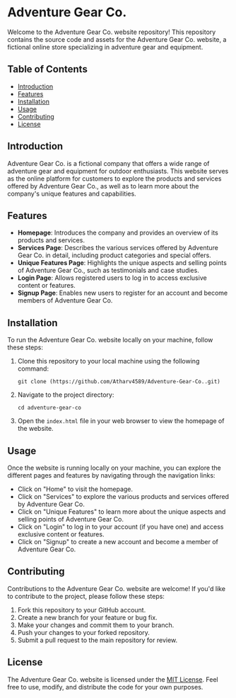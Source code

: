 # Adventure Gear Co.

Welcome to the Adventure Gear Co. website repository! This repository contains the source code and assets for the Adventure Gear Co. website, a fictional online store specializing in adventure gear and equipment.

## Table of Contents

- [Introduction](#introduction)
- [Features](#features)
- [Installation](#installation)
- [Usage](#usage)
- [Contributing](#contributing)
- [License](#license)

## Introduction

Adventure Gear Co. is a fictional company that offers a wide range of adventure gear and equipment for outdoor enthusiasts. This website serves as the online platform for customers to explore the products and services offered by Adventure Gear Co., as well as to learn more about the company's unique features and capabilities.

## Features

- **Homepage**: Introduces the company and provides an overview of its products and services.
- **Services Page**: Describes the various services offered by Adventure Gear Co. in detail, including product categories and special offers.
- **Unique Features Page**: Highlights the unique aspects and selling points of Adventure Gear Co., such as testimonials and case studies.
- **Login Page**: Allows registered users to log in to access exclusive content or features.
- **Signup Page**: Enables new users to register for an account and become members of Adventure Gear Co.

## Installation

To run the Adventure Gear Co. website locally on your machine, follow these steps:

1. Clone this repository to your local machine using the following command:
   ```[
   git clone (https://github.com/Atharv4589/Adventure-Gear-Co..git)
   ```

2. Navigate to the project directory:
   ```
   cd adventure-gear-co
   ```

3. Open the `index.html` file in your web browser to view the homepage of the website.

## Usage

Once the website is running locally on your machine, you can explore the different pages and features by navigating through the navigation links:

- Click on "Home" to visit the homepage.
- Click on "Services" to explore the various products and services offered by Adventure Gear Co.
- Click on "Unique Features" to learn more about the unique aspects and selling points of Adventure Gear Co.
- Click on "Login" to log in to your account (if you have one) and access exclusive content or features.
- Click on "Signup" to create a new account and become a member of Adventure Gear Co.

## Contributing

Contributions to the Adventure Gear Co. website are welcome! If you'd like to contribute to the project, please follow these steps:

1. Fork this repository to your GitHub account.
2. Create a new branch for your feature or bug fix.
3. Make your changes and commit them to your branch.
4. Push your changes to your forked repository.
5. Submit a pull request to the main repository for review.

## License

The Adventure Gear Co. website is licensed under the [MIT License](LICENSE). Feel free to use, modify, and distribute the code for your own purposes.
